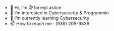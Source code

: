 - 👋 Hi, I’m @TorreyLastice
- 👀 I’m interested in Cybersecurity & Programmin
- 🌱 I’m currently learning Cybersecurity
- 📫 How to reach me : 
                      (936) 209-9839
